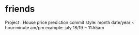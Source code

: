 # friends
Project : House price prediction
commit style: month date/year ~ hour:minute am/pm
	example: july 18/19 ~ 11:55am


